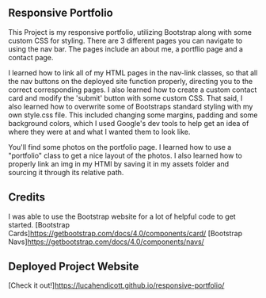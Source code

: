 ## Responsive Portfolio

This Project is my responsive portfolio, utilizing Bootstrap along with some custom CSS for styling. There are 3 different pages you can navigate to using the nav bar. The pages include an about me, a portflio page and a contact page.

I learned how to link all of my HTML pages in the nav-link classes, so that all the nav buttons on the deployed site function properly, directing you to the correct corresponding pages. I also learned how to create a custom contact card and modify the 'submit' button with some custom CSS. That said, I also learned how to overwrite some of Bootstraps standard styling with my own style.css file. This included changing some margins, padding and some background colors, which I used Google's dev tools to help get an idea of where they were at and what I wanted them to look like.

You'll find some photos on the portfolio page. I learned how to use a "portfolio" class to get a nice layout of the photos. I also learned how to properly link an img in my HTMl by saving it in my assets folder and sourcing it through its relative path.

## Credits

I was able to use the Bootstrap website for a lot of helpful code to get started.
[Bootstrap Cards]https://getbootstrap.com/docs/4.0/components/card/
[Bootstrap Navs]https://getbootstrap.com/docs/4.0/components/navs/

## Deployed Project Website

[Check it out!]https://lucahendicott.github.io/responsive-portfolio/
